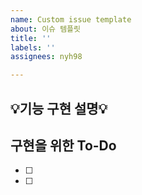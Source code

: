 ```yaml
---
name: Custom issue template
about: 이슈 템플릿
title: ''
labels: ''
assignees: nyh98

---
```


**:bulb:기능 구현 설명:bulb:**
---
**구현을 위한 To-Do**
---
- [ ] 
- [ ]
